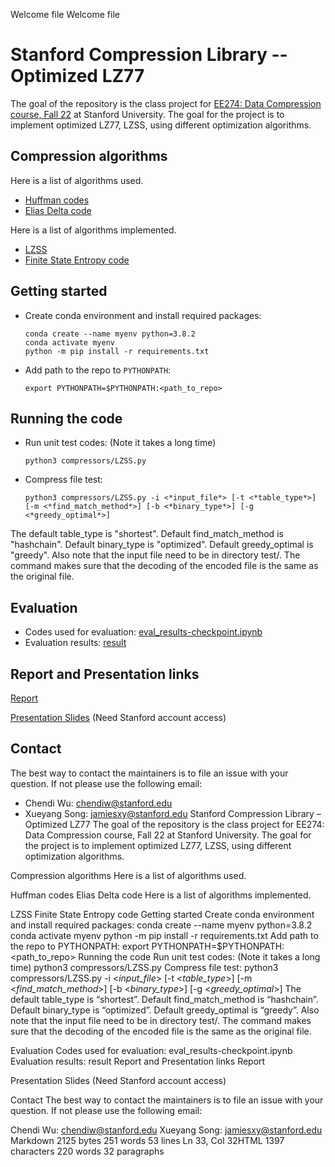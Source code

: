 Welcome file
Welcome file

# Stanford Compression Library -- Optimized LZ77
The goal of the repository is the class project for [EE274: Data Compression course, Fall 22](https://stanforddatacompressionclass.github.io/Fall22/) at Stanford University. The goal for the project is to implement optimized LZ77, LZSS, using different optimization algorithms.

## Compression algorithms
Here is a list of algorithms used.
- [Huffman codes](compressors/huffman_coder.py)
- [Elias Delta code](compressors/elias_delta_uint_coder.py)

Here is a list of algorithms implemented.
- [LZSS](compressors/LZSS.py)
- [Finite State Entropy code](compressors/LZSS.py)

## Getting started
- Create conda environment and install required packages:
    ```
    conda create --name myenv python=3.8.2
    conda activate myenv
    python -m pip install -r requirements.txt
    ```
- Add path to the repo to `PYTHONPATH`:
    ```
    export PYTHONPATH=$PYTHONPATH:<path_to_repo>
    ```

## Running the code
- Run unit test codes: (Note it takes a long time)
    ```
    python3 compressors/LZSS.py
    ```
- Compress file test:
    ```
    python3 compressors/LZSS.py -i <*input_file*> [-t <*table_type*>] [-m <*find_match_method*>] [-b <*binary_type*>] [-g <*greedy_optimal*>]
    ```
The default table_type is "shortest". Default find_match_method is "hashchain". Default binary_type is "optimized". Default greedy_optimal is "greedy". Also note that the input file need to be in directory test/.
The command makes sure that the decoding of the encoded file is the same as the original file.

## Evaluation
- Codes used for evaluation:
[eval_results-checkpoint.ipynb](test/.ipynb_checkpoints)
- Evaluation results:
[result](test/result)

## Report and Presentation links
[Report](https://google.com)

[Presentation Slides](https://docs.google.com/presentation/d/1IvNpNxeBvL9jRCT4w7LkT2Osie4XTMWMNh6xIjWzPNQ/edit?usp=sharing) (Need Stanford account access)

## Contact
The best way to contact the maintainers is to file an issue with your question.
If not please use the following email:
- Chendi Wu: chendiw@stanford.edu
- Xueyang Song: jamiesxy@stanford.edu
Stanford Compression Library – Optimized LZ77
The goal of the repository is the class project for EE274: Data Compression course, Fall 22 at Stanford University. The goal for the project is to implement optimized LZ77, LZSS, using different optimization algorithms.

Compression algorithms
Here is a list of algorithms used.

Huffman codes
Elias Delta code
Here is a list of algorithms implemented.

LZSS
Finite State Entropy code
Getting started
Create conda environment and install required packages:
conda create --name myenv python=3.8.2
conda activate myenv
python -m pip install -r requirements.txt
Add path to the repo to PYTHONPATH:
export PYTHONPATH=$PYTHONPATH:<path_to_repo>
Running the code
Run unit test codes: (Note it takes a long time)
python3 compressors/LZSS.py
Compress file test:
python3 compressors/LZSS.py -i <*input_file*> [-t <*table_type*>] [-m <*find_match_method*>] [-b <*binary_type*>] [-g <*greedy_optimal*>]
The default table_type is “shortest”. Default find_match_method is “hashchain”. Default binary_type is “optimized”. Default greedy_optimal is “greedy”. Also note that the input file need to be in directory test/.
The command makes sure that the decoding of the encoded file is the same as the original file.

Evaluation
Codes used for evaluation:
eval_results-checkpoint.ipynb
Evaluation results:
result
Report and Presentation links
Report

Presentation Slides (Need Stanford account access)

Contact
The best way to contact the maintainers is to file an issue with your question.
If not please use the following email:

Chendi Wu: chendiw@stanford.edu
Xueyang Song: jamiesxy@stanford.edu
Markdown 2125 bytes 251 words 53 lines Ln 33, Col 32HTML 1397 characters 220 words 32 paragraphs
